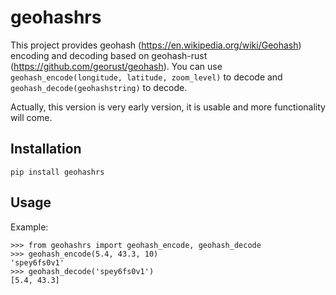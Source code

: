 # geohashrs

This project provides geohash (https://en.wikipedia.org/wiki/Geohash) encoding and decoding based on geohash-rust (https://github.com/georust/geohash). You can use `geohash_encode(longitude, latitude, zoom_level)` to decode and `geohash_decode(geohashstring)` to decode.

Actually, this version is very early version, it is usable and more functionality will come.

## Installation 

```
pip install geohashrs
```

## Usage

Example:

```
>>> from geohashrs import geohash_encode, geohash_decode
>>> geohash_encode(5.4, 43.3, 10)
'spey6fs0v1'
>>> geohash_decode('spey6fs0v1')
[5.4, 43.3]
```
